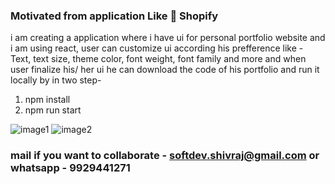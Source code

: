 ### Motivated from application Like 🛒 Shopify

i am creating a application where i have ui for personal portfolio website and i am using react, user can customize ui according his prefference like - Text, text size, theme color, font weight, font family and more and when user finalize his/ her ui he can download the code of his portfolio and run it locally by in two step-
1. npm install
2. npm run start

<div display="flex">
  <img src="https://res.cloudinary.com/dhcc4rnbc/image/upload/v1701621945/Untitled_design_lo6mho.png" alt="image1" />
  <img src="https://res.cloudinary.com/dhcc4rnbc/image/upload/v1701622300/Untitled_design_1_yvhadr.png" alt="image2" />
</div>


### mail if you want to collaborate - softdev.shivraj@gmail.com or whatsapp - 9929441271

